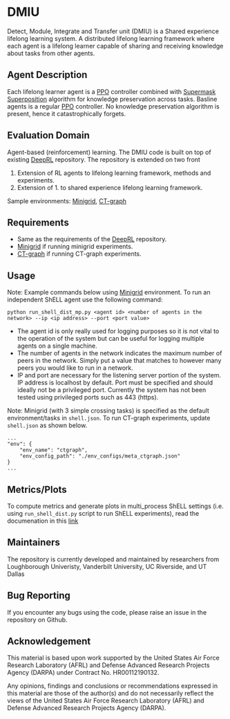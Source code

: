 # DMIU
Detect, Module, Integrate and Transfer unit (DMIU) is a Shared experience lifelong learning system.
A distributed lifelong learning framework where each agent is a lifelong learner capable of sharing and receiving knowledge about tasks from other agents.

## Agent Description
Each lifelong learner agent is a [PPO](https://arxiv.org/abs/1707.06347) controller combined with [Supermask Superposition](https://arxiv.org/abs/2006.14769) algorithm for knowledge preservation across tasks.
Basline agents is a regular [PPO](https://arxiv.org/abs/1707.06347) controller. No knowledge preservation algorithm is present, hence it catastrophically forgets.

## Evaluation Domain
Agent-based (reinforcement) learning. The DMIU code is built on top of existing [DeepRL](https://github.com/ShangtongZhang/DeepRL) repository. The repository is extended on two front
1. Extension of RL agents to lifelong learning framework, methods and experiments.
2. Extension of 1. to shared experience lifelong learning framework.

Sample environments: [Minigrid](https://github.com/Farama-Foundation/gym-minigrid), [CT-graph](https://github.com/soltoggio/CT-graph)

## Requirements
- Same as the requirements of the [DeepRL](https://github.com/ShangtongZhang/DeepRL) repository.
- [Minigrid](https://github.com/Farama-Foundation/gym-minigrid) if running minigrid experiments.
- [CT-graph](https://github.com/soltoggio/CT-graph) if running CT-graph experiments.

## Usage
Note: Example commands below using [Minigrid](https://github.com/Farama-Foundation/gym-minigrid) environment.
To run an independent ShELL agent use the following command:
```
python run_shell_dist_mp.py <agent id> <number of agents in the network> --ip <ip address> --port <port value>
```
- The agent id is only really used for logging purposes so it is not vital to the operation of the system but can be useful for logging multiple agents on a single machine.
- The number of agents in the network indicates the maximum number of peers in the network. Simply put a value that matches to however many peers you would like to run in a network.
- IP and port are necessary for the listening server portion of the system. IP address is localhost by default. Port must be specified and should ideally not be a privileged port. Currently the system has not been tested using privileged ports such as 443 (https).

Note: Minigrid (with 3 simple crossing tasks) is specified as the default environment/tasks in `shell.json`. To run CT-graph experiments, update `shell.json` as shown below.
```
...
"env": {
    "env_name": "ctgraph",
    "env_config_path": "./env_configs/meta_ctgraph.json"
}
...
```

## Metrics/Plots
To compute metrics and generate plots in multi_process ShELL settings (i.e. using `run_shell_dist.py` script to run ShELL experiments), read the documenation in this [link](README_plots.md)

## Maintainers
The repository is currently developed and maintained by researchers from Loughborough Univeristy, Vanderbilt University, UC Riverside, and UT Dallas

## Bug Reporting
If you encounter any bugs using the code, please raise an issue in the repository on Github.

## Acknowledgement
This material is based upon work supported by the United States Air Force Research Laboratory (AFRL) and Defense Advanced Research Projects Agency (DARPA) under Contract No. HR00112190132.

Any opinions, findings and conclusions or recommendations expressed in this material are those of the author(s) and do not necessarily reflect the views of the United States Air Force Research Laboratory (AFRL) and Defense Advanced Research Projects Agency (DARPA).